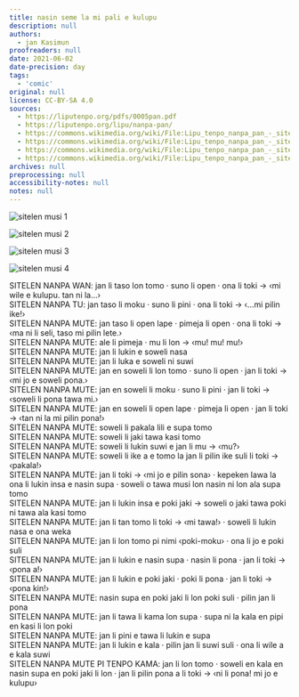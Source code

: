 ```yaml
---
title: nasin seme la mi pali e kulupu
description: null
authors:
  - jan Kasimun
proofreaders: null
date: 2021-06-02
date-precision: day
tags:
  - 'comic'
original: null
license: CC-BY-SA 4.0
sources:
  - https://liputenpo.org/pdfs/0005pan.pdf
  - https://liputenpo.org/lipu/nanpa-pan/
  - https://commons.wikimedia.org/wiki/File:Lipu_tenpo_nanpa_pan_-_sitelen_musi_1.png
  - https://commons.wikimedia.org/wiki/File:Lipu_tenpo_nanpa_pan_-_sitelen_musi_2.png
  - https://commons.wikimedia.org/wiki/File:Lipu_tenpo_nanpa_pan_-_sitelen_musi_3.png
  - https://commons.wikimedia.org/wiki/File:Lipu_tenpo_nanpa_pan_-_sitelen_musi_4.png
archives: null
preprocessing: null
accessibility-notes: null
notes: null
---
```


![sitelen musi 1](https://upload.wikimedia.org/wikipedia/commons/0/06/Lipu_tenpo_nanpa_pan_-_sitelen_musi_1.png)

![sitelen musi 2](https://upload.wikimedia.org/wikipedia/commons/7/7e/Lipu_tenpo_nanpa_pan_-_sitelen_musi_2.png)

![sitelen musi 3](https://upload.wikimedia.org/wikipedia/commons/b/bc/Lipu_tenpo_nanpa_pan_-_sitelen_musi_3.png)

![sitelen musi 4](https://upload.wikimedia.org/wikipedia/commons/4/4b/Lipu_tenpo_nanpa_pan_-_sitelen_musi_4.png)

SITELEN NANPA WAN: jan li taso lon tomo · suno li open · ona li toki → ‹mi wile e kulupu. tan ni la...›  
SITELEN NANPA TU: jan taso li moku · suno li pini · ona li toki → ‹...mi pilin ike!›  
SITELEN NANPA MUTE: jan taso li open lape · pimeja li open · ona li toki → ‹ma ni li seli, taso mi pilin lete.›  
SITELEN NANPA MUTE: ale li pimeja · mu li lon → ‹mu! mu! mu!›  
SITELEN NANPA MUTE: jan li lukin e soweli nasa  
SITELEN NANPA MUTE: jan li luka e soweli ni suwi  
SITELEN NANPA MUTE: jan en soweli li lon tomo · suno li open · jan li toki → ‹mi jo e soweli pona.›  
SITELEN NANPA MUTE: jan en soweli li moku · suno li pini · jan li toki → ‹soweli li pona tawa mi.›  
SITELEN NANPA MUTE: jan en soweli li open lape · pimeja li open · jan li toki → ‹tan ni la mi pilin pona!›  
SITELEN NANPA MUTE: soweli li pakala lili e supa tomo  
SITELEN NANPA MUTE: soweli li jaki tawa kasi tomo  
SITELEN NANPA MUTE: soweli li lukin suwi e jan li mu → ‹mu?›  
SITELEN NANPA MUTE: soweli li ike a e tomo la jan li pilin ike suli li toki → ‹pakala!›  
SITELEN NANPA MUTE: jan li toki → ‹mi jo e pilin sona› · kepeken lawa la ona li lukin insa e nasin supa · soweli o tawa musi lon nasin ni lon ala supa tomo  
SITELEN NANPA MUTE: jan li lukin insa e poki jaki → soweli o jaki tawa poki ni tawa ala kasi tomo  
SITELEN NANPA MUTE: jan li tan tomo li toki → ‹mi tawa!› · soweli li lukin nasa e ona weka  
SITELEN NANPA MUTE: jan li lon tomo pi nimi ‹poki-moku› · ona li jo e poki suli  
SITELEN NANPA MUTE: jan li lukin e nasin supa · nasin li pona · jan li toki → ‹pona a!›  
SITELEN NANPA MUTE: jan li lukin e poki jaki · poki li pona · jan li toki → ‹pona kin!›  
SITELEN NANPA MUTE: nasin supa en poki jaki li lon poki suli · pilin jan li pona  
SITELEN NANPA MUTE: jan li tawa li kama lon supa · supa ni la kala en pipi en kasi li lon poki  
SITELEN NANPA MUTE: jan li pini e tawa li lukin e supa  
SITELEN NANPA MUTE: jan li lukin e kala · pilin jan li suwi suli · ona li wile a e kala suwi  
SITELEN NANPA MUTE PI TENPO KAMA: jan li lon tomo · soweli en kala en nasin supa en poki jaki li lon · jan li pilin pona a li toki → ‹ni li pona! mi jo e kulupu›